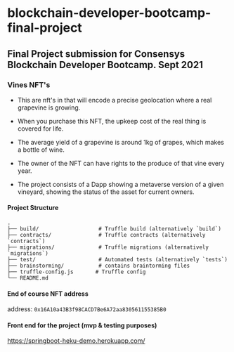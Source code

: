 
# blockchain-developer-bootcamp-final-project

## Final Project submission for Consensys Blockchain Developer Bootcamp. Sept 2021

### Vines NFT's

* This are   nft's in that will encode a precise geolocation where a real grapevine is growing.

* When you purchase this NFT, the upkeep cost of the real thing is covered for life.

* The average yield of a grapevine is around 1kg of grapes, which makes a bottle of wine.

* The owner of the NFT can have rights to the produce of that vine every year.

* The project consists of a Dapp showing a metaverse version of a given vineyard, showing the status of the asset for current owners. 


#### Project Structure
```
.
├── build/                   # Truffle build (alternatively `build`)
├── contracts/               # Truffle contracts (alternatively `contracts`)
├── migrations/              # Truffle migrations (alternatively `migrations`)
├── test/                    # Automated tests (alternatively `tests`)
├── brainstorming/           # contains braintorming files
├── truffle-config.js       # Truffle config
└── README.md

```

#### End of course NFT address

address: `0x16A10a43B3f98CACD7Be6A72aa830561155385B0`

#### Front end for the project (mvp & testing purposes)

https://springboot-heku-demo.herokuapp.com/


